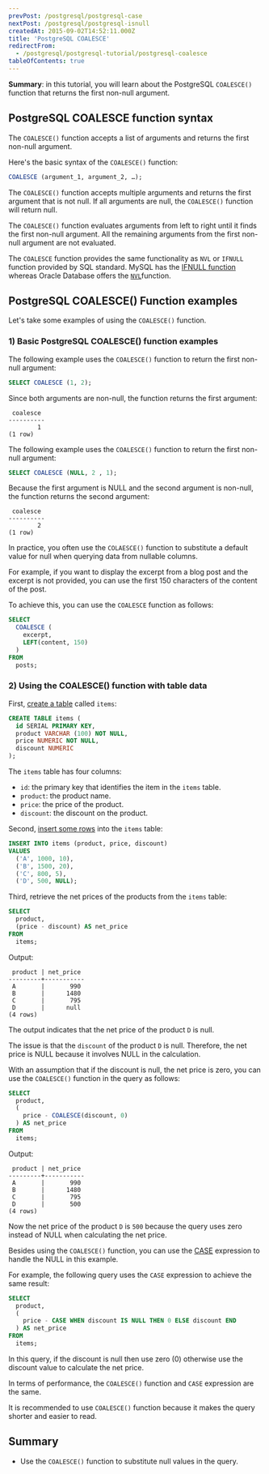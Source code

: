 ```yaml
---
prevPost: /postgresql/postgresql-case
nextPost: /postgresql/postgresql-isnull
createdAt: 2015-09-02T14:52:11.000Z
title: 'PostgreSQL COALESCE'
redirectFrom:
  - /postgresql/postgresql-tutorial/postgresql-coalesce
tableOfContents: true
---
```


**Summary**: in this tutorial, you will learn about the PostgreSQL `COALESCE()` function that returns the first non-null argument.

## PostgreSQL COALESCE function syntax

The `COALESCE()` function accepts a list of arguments and returns the first non-null argument.

Here's the basic syntax of the `COALESCE()` function:

```sql
COALESCE (argument_1, argument_2, …);
```

The `COALESCE()` function accepts multiple arguments and returns the first argument that is not null. If all arguments are null, the `COALESCE()` function will return null.

The `COALESCE()` function evaluates arguments from left to right until it finds the first non-null argument. All the remaining arguments from the first non-null argument are not evaluated.

The `COALESCE` function provides the same functionality as `NVL` or `IFNULL` function provided by SQL standard. MySQL has the [IFNULL function](https://www.mysqltutorial.org/mysql-control-flow-functions/mysql-ifnull/) whereas Oracle Database offers the [`NVL`](https://www.oracletutorial.com/oracle-comparison-functions/oracle-nvl/)function.

## PostgreSQL COALESCE() Function examples

Let's take some examples of using the `COALESCE()` function.

### 1) Basic PostgreSQL COALESCE() function examples

The following example uses the `COALESCE()` function to return the first non-null argument:

```sql
SELECT COALESCE (1, 2);
```

Since both arguments are non-null, the function returns the first argument:

```
 coalesce
----------
        1
(1 row)
```

The following example uses the `COALESCE()` function to return the first non-null argument:

```sql
SELECT COALESCE (NULL, 2 , 1);
```

Because the first argument is NULL and the second argument is non-null, the function returns the second argument:

```
 coalesce
----------
        2
(1 row)
```

In practice, you often use the `COLAESCE()` function to substitute a default value for null when querying data from nullable columns.

For example, if you want to display the excerpt from a blog post and the excerpt is not provided, you can use the first 150 characters of the content of the post.

To achieve this, you can use the `COALESCE` function as follows:

```sql
SELECT
  COALESCE (
    excerpt,
    LEFT(content, 150)
  )
FROM
  posts;
```

### 2) Using the COALESCE() function with table data

First, [create a table](/postgresql/postgresql-create-table) called `items`:

```sql
CREATE TABLE items (
  id SERIAL PRIMARY KEY,
  product VARCHAR (100) NOT NULL,
  price NUMERIC NOT NULL,
  discount NUMERIC
);
```

The `items` table has four columns:

- `id`: the primary key that identifies the item in the `items` table.
- `product`: the product name.
- `price`: the price of the product.
- `discount`: the discount on the product.

Second, [insert some rows](/postgresql/postgresql-insert-multiple-rows) into the `items` table:

```sql
INSERT INTO items (product, price, discount)
VALUES
  ('A', 1000, 10),
  ('B', 1500, 20),
  ('C', 800, 5),
  ('D', 500, NULL);
```

Third, retrieve the net prices of the products from the `items` table:

```sql
SELECT
  product,
  (price - discount) AS net_price
FROM
  items;
```

Output:

```
 product | net_price
---------+-----------
 A       |       990
 B       |      1480
 C       |       795
 D       |      null
(4 rows)
```

The output indicates that the net price of the product `D` is null.

The issue is that the `discount` of the product `D` is null. Therefore, the net price is NULL because it involves NULL in the calculation.

With an assumption that if the discount is null, the net price is zero, you can use the `COALESCE()` function in the query as follows:

```sql
SELECT
  product,
  (
    price - COALESCE(discount, 0)
  ) AS net_price
FROM
  items;
```

Output:

```
 product | net_price
---------+-----------
 A       |       990
 B       |      1480
 C       |       795
 D       |       500
(4 rows)
```

Now the net price of the product `D` is `500` because the query uses zero instead of NULL when calculating the net price.

Besides using the `COALESCE()` function, you can use the [CASE](/postgresql/postgresql-case) expression to handle the NULL in this example.

For example, the following query uses the `CASE` expression to achieve the same result:

```sql
SELECT
  product,
  (
    price - CASE WHEN discount IS NULL THEN 0 ELSE discount END
  ) AS net_price
FROM
  items;
```

In this query, if the discount is null then use zero (0) otherwise use the discount value to calculate the net price.

In terms of performance, the `COALESCE()` function and `CASE` expression are the same.

It is recommended to use `COALESCE()` function because it makes the query shorter and easier to read.

## Summary

- Use the `COALESCE()` function to substitute null values in the query.
